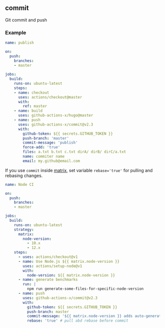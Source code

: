 ## commit

Git commit and push

### Example

```yaml
name: publish

on:
  push:
    branches:
    - master
    
jobs:
  build:
    runs-on: ubuntu-latest
    steps:
    - name: checkout
      uses: actions/checkout@master
      with:
        ref: master
    - name: build
      uses: github-actions-x/hugo@master
    - name: push
      uses: github-actions-x/commit@v2.3
      with:
        github-token: ${{ secrets.GITHUB_TOKEN }}
        push-branch: 'master'
        commit-message: 'publish'
        force-add: 'true'
        files: a.txt b.txt c.txt dirA/ dirB/ dirC/a.txt
        name: commiter name
        email: my.github@email.com 

```

If you use `commit` inside [matrix](https://help.github.com/en/articles/workflow-syntax-for-github-actions#jobsjob_idstrategymatrix), set variable `rebase='true'` for pulling and rebasing changes.

```yaml
name: Node CI

on:
  push:
    branches:
    - master

jobs:
  build:
    runs-on: ubuntu-latest
    strategy:
      matrix:
        node-version:
          - 10.x
          - 12.x
    steps:
      - uses: actions/checkout@v1
      - name: Use Node.js ${{ matrix.node-version }}
        uses: actions/setup-node@v1
        with:
          node-version: ${{ matrix.node-version }}
      - name: generate benchmarks
        run: |
          npm run generate-some-files-for-specific-node-version
      - name: push
        uses: github-actions-x/commit@v2.3
        with:
          github-token: ${{ secrets.GITHUB_TOKEN }}
          push-branch: master
          commit-message: '${{ matrix.node-version }} adds auto-generated benchmarks and bar graph'
          rebase: 'true' # pull abd rebase before commit
```
